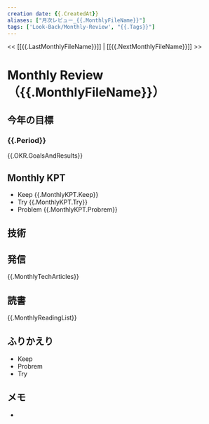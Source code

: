 ```yaml
---
creation date: {{.CreatedAt}}
aliases: ["月次レビュー_{{.MonthlyFileName}}"]
tags: ['Look-Back/Monthly-Review', "{{.Tags}}"]
---
```

<< [[{{.LastMonthlyFileName}}]] | [[{{.NextMonthlyFileName}}]] >>

# Monthly Review（{{.MonthlyFileName}}）

## 今年の目標

### {{.Period}}

{{.OKR.GoalsAndResults}}

## Monthly KPT

- Keep
{{.MonthlyKPT.Keep}}
- Try
{{.MonthlyKPT.Try}}
- Problem
{{.MonthlyKPT.Probrem}}

## 技術

## 発信

{{.MonthlyTechArticles}}

## 読書

{{.MonthlyReadingList}}

## ふりかえり

- Keep
- Probrem
- Try

## メモ

-
